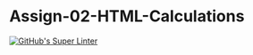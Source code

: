 # Assign-02-HTML-Calculations
[![GitHub's Super Linter](https://github.com/ICS20-Programming-JulienL/Assign-02-HTML-Calculations/workflows/GitHub's%20Super%20Linter/badge.svg)](https://github.com/ICS20-Programming-JulienL/Assign-02-HTML-Calculations/actions)